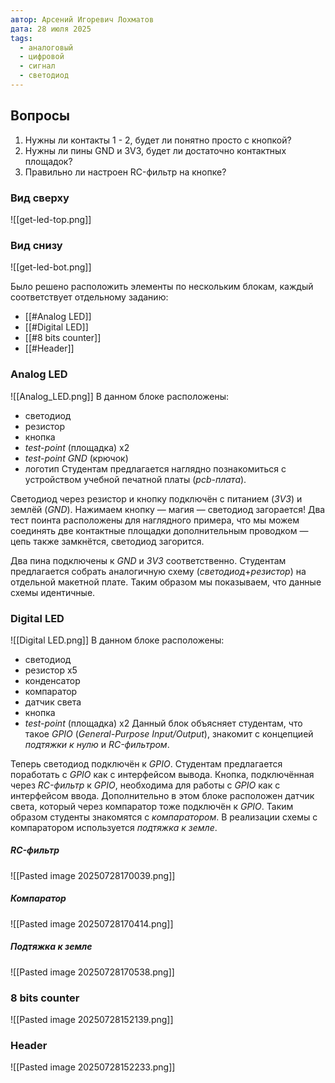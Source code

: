 ```yaml
---
автор: Арсений Игоревич Лохматов
дата: 28 июля 2025
tags:
  - аналоговый
  - цифровой
  - сигнал
  - светодиод
---
```

## Вопросы

1. Нужны ли контакты 1 - 2, будет ли понятно просто с кнопкой?
2. Нужны ли пины GND и 3V3, будет ли достаточно контактных площадок?
3. Правильно ли настроен RC-фильтр на кнопке?



### Вид сверху
![[get-led-top.png]]
### Вид снизу
![[get-led-bot.png]]

Было решено расположить элементы по нескольким блокам, каждый соответствует отдельному заданию:
- [[#Analog LED]]
- [[#Digital LED]]
- [[#8 bits counter]]
- [[#Header]]

### Analog LED
![[Analog_LED.png]]
В данном блоке расположены:
- светодиод
- резистор
- кнопка
- *test-point* (площадка) x2
- *test-point GND* (крючок)
- логотип
Студентам предлагается наглядно познакомиться с устройством учебной печатной платы  (*pcb-плата*). 

Светодиод через резистор и кнопку подключён с питанием (*3V3*) и землёй (*GND*). Нажимаем кнопку — магия — светодиод загорается! Два тест поинта расположены для наглядного примера, что мы можем соединять две контактные площадки дополнительным проводком — цепь также замкнётся, светодиод загорится.

Два пина подключены к *GND* и *3V3* соответственно. Студентам предлагается собрать аналогичную схему (*светодиод*+*резистор*) на отдельной макетной плате. Таким образом мы показываем, что данные схемы идентичные.
### Digital LED
![[Digital LED.png]]
В данном блоке расположены:
- светодиод
- резистор x5
- конденсатор
- компаратор
- датчик света
- кнопка
- *test-point* (площадка) x2
Данный блок объясняет студентам, что такое *GPIO* (*General-Purpose Input/Output*), знакомит с концепцией *подтяжки к нулю* и *RC-фильтром*.

Теперь светодиод подключён к *GPIO*. Студентам предлагается поработать с *GPIO* как с интерфейсом вывода. Кнопка, подключённая через *RC-фильтр* к *GPIO*, необходима для работы с *GPIO* как с интерфейсом ввода. Дополнительно в этом блоке расположен датчик света, который через компаратор тоже подключён к *GPIO*. Таким образом студенты знакомятся с *компаратором*.
В реализации схемы с компаратором используется *подтяжка к земле*.


##### RC-фильтр
![[Pasted image 20250728170039.png]]
##### Компаратор
![[Pasted image 20250728170414.png]]
##### Подтяжка к земле
![[Pasted image 20250728170538.png]]
### 8 bits counter
![[Pasted image 20250728152139.png]]

### Header
![[Pasted image 20250728152233.png]]



